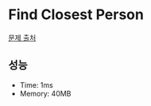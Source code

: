 # Find Closest Person

[문제 출처](https://leetcode.com/problems/find-closest-person)

## 성능

- Time: 1ms
- Memory: 40MB